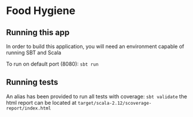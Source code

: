# Food Hygiene


## Running this app

In order to build this application, you will need an environment capable of running SBT and Scala

To run on default port (8080): `sbt run`


## Running tests

An alias has been provided to run all tests with coverage: `sbt validate` the html report can be located
at `target/scala-2.12/scoverage-report/index.html`
